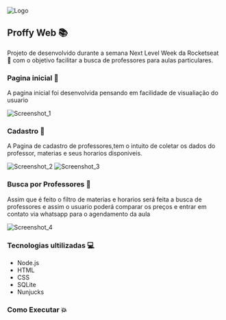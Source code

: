 ![Logo](https://user-images.githubusercontent.com/59872272/93835608-2a94c000-fc56-11ea-82b1-9f2cd9cc22b3.png)

## Proffy Web 📚

Projeto de desenvolvido durante a semana Next Level Week da Rocketseat 🚀 com o objetivo facilitar a busca de professores para aulas particulares. 


### Pagina inicial 🙋

A pagina inicial foi desenvolvida pensando em facilidade de visualiação do usuario

![Screenshot_1](https://user-images.githubusercontent.com/59872272/93835933-49478680-fc57-11ea-88ed-123d3d9fbe45.png)

### Cadastro 💾

A Pagina de cadastro de professores,tem o intuito de coletar os dados do professor, materias e seus horarios disponiveis. 

![Screenshot_2](https://user-images.githubusercontent.com/59872272/93836079-d4288100-fc57-11ea-9afb-630f88f43012.png)
![Screenshot_3](https://user-images.githubusercontent.com/59872272/93836088-d985cb80-fc57-11ea-972c-3c99b147f51a.png)

### Busca por Professores 🔎

Assim que é feito o filtro de materias e horarios será feita a busca de professores e assim o usuario poderá comparar os preços e entrar em contato via whatsapp para o agendamento da aula

![Screenshot_4](https://user-images.githubusercontent.com/59872272/93836201-4b5e1500-fc58-11ea-801b-54b7ed20367c.png)

### Tecnologias ultilizadas 💻

- Node.js
- HTML 
- CSS
- SQLite
- Nunjucks

### Como Executar 💥
